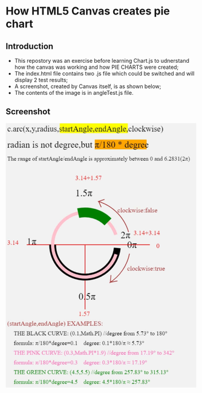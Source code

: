 # How HTML5 Canvas creates pie chart

## Introduction

- This repostory was an exercise before learning Chart.js to udnerstand how the canvas was working and how PIE CHARTS were created;
- The index.html file contains two .js file which could be switched and will display 2 test results;
- A screenshot, created by Canvas itself, is as shown below;
- The contents of the image is in angleTest.js file.
  
  

## Screenshot

![angleTest Result](/understand-startAngle-endAngle.jpg)

